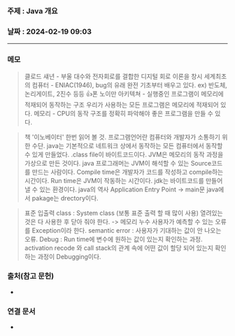 ### 주제 : Java 개요

### 날짜 : 2024-02-19 09:03
----
### 메모
> 클로드 섀년 - 부울 대수와 전자회로를 결합한 디지털 회로 이론을 창시
> 세계최초의 컴퓨터 - ENIAC(1946), bug의 유래
> 완전 기초부터 배우고 있다. ex) 반도체, 논리게이트, 2진수 등등
> 👍폰 노이만 아키텍쳐 - 실행중인 프로그램이 메모리에 적재되어 동작하는 구조
> 우리가 사용하는 모든 프로그램은 메모리에 적재되어 있다.
> 메모리 - CPU의 동작 구조를 정확히 파악해야 좋은 프로그램을 만들 수 있다.

> 책 '이노베이터' 한번 읽어 볼 것.
> 프로그램언어란 컴퓨터와 개발자가 소통하기 위한 수단.
> java는 기본적으로 네트워크 상에서 동작하는 모든 컴퓨터에서 동작할 수 있게 만들었다.
> .class file이 바이트코드이다.
> JVM은 메모리의 동작 과정을 가상으로 만든 것이다.
> java 프로그래머는 JVM이 해석할 수 있는 Source코드를 만드는 사람이다.
> Compile time은 개발자가 코드를 작성하고 compile하는 시간이다.
> Run time은 JVM이 작동하는 시간이다.
> jdk는 바이트코드를 만들어 낼 수 있는 환경이다.
> java의 역사
> Application Entry Point -> main문
> java에서 pakage는 drectory이다.

> 표준 입출력 class : System class (보통 표준 출력 할 때 많이 사용)
> 열려있는 것은 다 사용한 후 닫아 줘야 한다. -> 메모리 누수
> 사용자가 예측할 수 있는 오류를 Exception이라 한다.
> semantic error : 사용자가 기대하는 값이 안 나오는 오류.
> Debug : Run time에 변수에 원하는 값이 있는지 확인하는 과정.
> activation recode 와 call stack의 관계 속에 어떤 값이 할당 되어 있는지 확인하는 과정이 Debugging이다.
> 

### 출처(참고 문헌)
-

### 연결 문서
-
